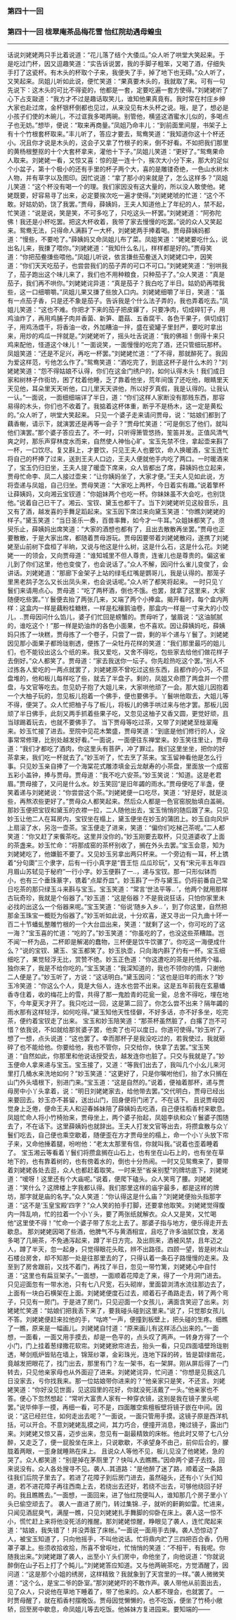 ### 第四十一回

### 第四十一回 栊翠庵茶品梅花雪 怡红院劫遇母蝗虫
----

话说刘姥姥两只手比着说道：“花儿落了结个大倭瓜。”众人听了哄堂大笑起来。于是吃过门杯，因又逗趣笑道：“实告诉说罢，我的手脚子粗笨，又喝了酒，仔细失手打了这瓷杯。有木头的杯取个子来，我便失了手，掉了地下也无碍。”众人听了，又笑起来。凤姐儿听如此说，便忙笑道：“果真要木头的，我就取了来。可有一句先说下：这木头的可比不得瓷的，他都是一套，定要吃遍一套方使得。”刘姥姥听了心下占支敠道：“我方才不过是趣话取笑儿，谁知他果真竟有。我时常在村庄乡绅大家也赴过席，金杯银杯倒都也见过，从来没见有木头杯之说。哦，是了，想必是小孩子们使的木碗儿，不过诓我多喝两碗。别管他，横竖这酒蜜水儿似的，多喝点子也无妨。”想毕，便说：“取来再商量。”凤姐乃命丰儿：“到前面里间屋，书架子上有十个竹根套杯取来。”丰儿听了，答应才要去，鸳鸯笑道：“我知道你这十个杯还小。况且你才说是木头的，这会子又拿了竹根子的来，倒不好看。不如把我们那里的黄杨根整抠的十个大套杯拿来，灌他十下子。”凤姐儿笑道：“更好了。”鸳鸯果命人取来。刘姥姥一看，又惊又喜：惊的是一连十个，挨次大小分下来，那大的足似个小盆子，第十个极小的还有手里的杯子两个大，喜的是雕镂奇绝，一色山水树木人物，并有草字以及图印。因忙说道：“拿了那小的来就是了，怎么这样多？”凤姐儿笑道：“这个杯没有喝一个的理。我们家因没有这大量的，所以没人敢使他。姥姥既要，好容易寻了出来，必定要挨次吃一遍才使得。”刘姥姥唬的忙道：“这个不敢。好姑奶奶，饶了我罢。”贾母，薛姨妈，王夫人知道他上了年纪的人，禁不起，忙笑道：“说是说，笑是笑，不可多吃了，只吃这头一杯罢。”刘姥姥道：“阿弥陀佛！我还是小杯吃罢。把这大杯收着，我带了家去慢慢的吃罢。”说的众人又笑起来。鸳鸯无法，只得命人满斟了一大杯，刘姥姥两手捧着喝。贾母薛姨妈都道：“慢些，不要呛了。”薛姨妈又命凤姐儿布了菜。凤姐笑道：“姥姥要吃什么，说出名儿来，我搛了喂你。”刘姥姥道：“我知什么名儿，样样都是好的。”贾母笑道：“你把茄鲞搛些喂他。”凤姐儿听说，依言搛些茄鲞送入刘姥姥口中，因笑道：“你们天天吃茄子，也尝尝我们的茄子弄的可口不可口。”刘姥姥笑道：“别哄我了，茄子跑出这个味儿来了，我们也不用种粮食，只种茄子了。”众人笑道：”真是茄子，我们再不哄你。”刘姥姥诧异道：“真是茄子？我白吃了半日。姑奶奶再喂我些，这一口细嚼嚼。”凤姐儿果又搛了些放入口内。刘姥姥细嚼了半日，笑道：“虽有一点茄子香，只是还不象是茄子。告诉我是个什么法子弄的，我也弄着吃去。”凤姐儿笑道：“这也不难。你把才下来的茄子把皮鑤了，只要净肉，切成碎钉子，用鸡油炸了，再用鸡脯子肉并香菌、新笋、蘑菇、五香腐干、各色干果子，俱切成钉子，用鸡汤煨干，将香油一收，外加糟油一拌，盛在瓷罐子里封严，要吃时拿出来，用炒的鸡瓜一拌就是。”刘姥姥听了，摇头吐舌说道：“我的佛祖！倒得十来只鸡来配他，怪道这个味儿！”一面说笑，一面慢慢的吃完了酒，还只管细玩那杯。凤姐笑道：“还是不足兴，再吃一杯罢。”刘姥姥忙道：“了不得，那就醉死了。我因为爱这样范，亏他怎么作了。”鸳鸯笑道：“酒吃完了，到底这杯子是什么木的？”刘姥姥笑道：“怨不得姑娘不认得，你们在这金门绣户的，如何认得木头！我们成日家和树林子作街坊，困了枕着他睡，乏了靠着他坐，荒年间饿了还吃他，眼睛里天天见他，耳朵里天天听他，口儿里天天讲他，所以好歹真假，我是认得的。让我认一认。”一面说，一面细细端详了半日，道：“你们这样人家断没有那贱东西，那容易得的木头，你们也不收着了。我掂着这杯体重，断乎不是杨木，这一定是黄松的。”众人听了，哄堂大笑起来。
只见一个婆子走来请问贾母，说：“姑娘们都到了藕香榭，请示下，就演罢还是再等一会子？”贾母忙笑道：“可是倒忘了他们，就叫他们演罢。”那个婆子答应去了。不一时，只听得箫管悠扬，笙笛并发。正值风清气爽之时，那乐声穿林度水而来，自然使人神怡心旷。宝玉先禁不住，拿起壶来斟了一杯，一口饮尽。复又斟上，才要饮，只见王夫人也要饮，命人换暖酒，宝玉连忙将自己的杯捧了过来，送到王夫人口边，王夫人便就他手内吃了两口。一时暖酒来了，宝玉仍归旧坐，王夫人提了暖壶下席来，众人皆都出了席，薛姨妈也立起来，贾母忙命李、凤二人接过壶来：“让你姨妈坐了，大家才便。”王夫人见如此说，方将壶递与凤姐，自己归坐。贾母笑道：“大家吃上两杯，今日着实有趣。”说着擎杯让薛姨妈，又向湘云宝钗道：“你姐妹两个也吃一杯。你妹妹虽不大会吃，也别饶他。”说着自己已干了。湘云、宝钗、黛玉也都干了。当下刘姥姥听见这般音乐，且又有了酒，越发喜的手舞足蹈起来。宝玉因下席过来向黛玉笑道：“你瞧刘姥姥的样子。”黛玉笑道：“当日圣乐一奏，百兽率舞，如今才一牛耳。”众姐妹都笑了。须臾乐止，薛姨妈出席笑道：“大家的酒想也都有了，且出去散散再坐罢。”贾母也正要散散，于是大家出席，都随着贾母游玩。贾母因要带着刘姥姥散闷，遂携了刘姥姥至山前树下盘桓了半晌，又说与他这是什么树，这是什么石，这是什么花。刘姥姥一一的领会，又向贾母道：“谁知城里不但人尊贵，连雀儿也是尊贵的。偏这雀儿到了你们这里，他也变俊了，也会说话了。”众人不解，因问什么雀儿变俊了，会讲话。刘姥姥道：“那廊下金架子上站的绿毛红嘴是鹦哥儿，我是认得的。那笼子里黑老鸹子怎么又长出凤头来，也会说话呢。”众人听了都笑将起来。
一时只见丫鬟们来请用点心。贾母道：“吃了两杯酒，倒也不饿。也罢，就拿了这里来，大家随便吃些罢。”丫鬟便去抬了两张几来，又端了两个小捧盒。揭开看时，每个盒内两样：这盒内一样是藕粉桂糖糕，一样是松穰鹅油卷，那盒内一样是一寸来大的小饺儿，..贾母因问什么馅儿，婆子们忙回是螃蟹的。贾母听了，皱眉说：“这油腻腻的，谁吃这个！”那一样是奶油炸的各色小面果，也不喜欢。因让薛姨妈吃，薛姨妈只拣了一块糕，贾母拣了一个卷子，只尝了一尝，剩的半个递与丫鬟了。刘姥姥因见那小面果子都玲珑剔透，便拣了一朵牡丹花样的笑道：“我们那里最巧的姐儿们，也不能铰出这么个纸的来。我又爱吃，又舍不得吃，包些家去给他们做花样子去倒好。”众人都笑了。贾母道：”家去我送你一坛子。你先趁热吃这个罢。”别人不过拣各人爱吃的一两点就罢了，刘姥姥原不曾吃过这些东西，且都作的小巧，不显盘堆的，他和板儿每样吃了些，就去了半盘子。剩的，凤姐又命攒了两盘并一个攒盘，与文官等吃去。忽见奶子抱了大姐儿来，大家哄他顽了一会。那大姐儿因抱着一个大柚子玩的，忽见板儿抱着一个佛手，便也要佛手。丫鬟哄他取去，大姐儿等不得，便哭了。众人忙把柚子与了板儿，将板儿的佛手哄过来与他才罢。那板儿因顽了半日佛手，此刻又两手抓着些果子吃，又忽见这柚子又香又圆，更觉好顽，且当球踢着玩去，也就不要佛手了。
当下贾母等吃过茶，又带了刘姥姥至栊翠庵来。妙玉忙接了进去。至院中见花木繁盛，贾母笑道：“到底是他们修行的人，没事常常修理，比别处越发好看。”一面说，一面便往东禅堂来。妙玉笑往里让，贾母道：“我们才都吃了酒肉，你这里头有菩萨，冲了罪过。我们这里坐坐，把你的好茶拿来，我们吃一杯就去了。”妙玉听了，忙去烹了茶来。宝玉留神看他是怎么行事。只见妙玉亲自捧了一个海棠花式雕漆填金云龙献寿的小茶盘，里面放一个成窑五彩小盖钟，捧与贾母。贾母道：“我不吃六安茶。”妙玉笑说：“知道。这是老君眉。”贾母接了，又问是什么水。妙玉笑回“是旧年蠲的雨水。”贾母便吃了半盏，便笑着递与刘姥姥说：“你尝尝这个茶。”刘姥姥便一口吃尽，笑道：“好是好，就是淡些，再熬浓些更好了。”贾母众人都笑起来。然后众人都是一色官窑脱胎填白盖碗。
那妙玉便把宝钗和黛玉的衣襟一拉，二人随他出去，宝玉悄悄的随后跟了来。只见妙玉让他二人在耳房内，宝钗坐在榻上，黛玉便坐在妙玉的蒲团上。妙玉自向风炉上扇滚了水，另泡一壶茶。宝玉便走了进来，笑道：“偏你们吃梯己茶呢。”二人都笑道：“你又赶了来飺茶吃。这里并没你的。”妙玉刚要去取杯，只见道婆收了上面的茶盏来。妙玉忙命：“将那成窑的茶杯别收了，搁在外头去罢。”宝玉会意，知为刘姥姥吃了，他嫌脏不要了。又见妙玉另拿出两只杯来。一个旁边有一耳，杯上镌着“分句瓟”三个隶字，后有一行小真字是“晋王恺
瓜瓜珍玩”，又有“宋元丰五年四月眉山苏轼见于秘府”一行小字。妙玉便斟了一..，递与宝钗。那一只形似钵而小，也有三个垂珠篆字，镌着“点犀乔皿”。妙玉斟了一乔与黛玉。仍将前番自己常日吃茶的那只绿玉斗来斟与宝玉。宝玉笑道：“常言‘世法平等.. ’，他两个就用那样古玩奇珍，我就是个俗器了。”妙玉道：“这是俗器？不是我说狂话，只怕你家里未必找的出这么一个俗器来呢。”宝玉笑道：“俗说‘随乡入乡.. ’，到了你这里，自然把那金玉珠宝一概贬为俗器了。”妙玉听如此说，十分欢喜，遂又寻出一只九曲十环一百二十节蟠虬整雕竹根的一个大台皿出来，笑道：“就剩了这一个，你可吃的了这一海？”宝玉喜的忙道：“吃的了。”妙玉笑道：“你虽吃的了，也没这些茶糟踏。岂不闻‘一杯为品，二杯即是解渴的蠢物，三杯便是饮牛饮骡了’。你吃这一海便成什么？”说的宝钗、黛玉、宝玉都笑了。妙玉执壶，只向海内斟了约有一杯。宝玉细细吃了，果觉轻浮无比，赏赞不绝。妙玉正色道：“你这遭吃的茶是托他两个福，独你来了，我是不给你吃的。”宝玉笑道：“我深知道的，我也不领你的情，只谢他二人便是了。”妙玉听了，方说：“这话明白。”黛玉因问：“这也是旧年的雨水？”妙玉冷笑道：“你这么个人，竟是大俗人，连水也尝不出来。这是五年前我在玄墓蟠香寺住着，收的梅花上的雪，共得了那一鬼脸青的花瓮一瓮，总舍不得吃，埋在地下，今年夏天才开了。我只吃过一回，这是第二回了。你怎么尝不出来？隔年蠲的雨水那有这样轻浮，如何吃得。”黛玉知他天性怪僻，不好多话，亦不好多坐，吃完茶，便约着宝钗走了出来。
宝玉和妙玉陪笑道：“那茶杯虽然脏了，白撂了岂不可惜？依我说，不如就给那贫婆子罢，他卖了也可以度日。你道可使得。”妙玉听了，想了一想，点头说道：“这也罢了。幸而那杯子是我没吃过的，若我使过，我就砸碎了也不能给他。你要给他，我也不管你，只交给你，快拿了去罢。”宝玉笑道：“自然如此，你那里和他说话授受去，越发连你也脏了。只交与我就是了。”妙玉便命人拿来递与宝玉。宝玉接了，又道：“等我们出去了，我叫几个小幺儿来河里打几桶水来洗地如何？”妙玉笑道：“这更好了，只是你嘱咐他们，抬了水只搁在山门外头墙根下，别进门来。”宝玉道：“这是自然的。”说着，便袖着那杯，递与贾母房中小丫头拿着，说：“明日刘姥姥家去，给他带去罢。”交代明白，贾母已经出来要回去。妙玉亦不甚留，送出山门，回身便将门闭了。不在话下。
且说贾母因觉身上乏倦，便命王夫人和迎春姊妹陪了薛姨妈去吃酒，自己便往稻香村来歇息。凤姐忙命人将小竹椅抬来，贾母坐上，两个婆子抬起，凤姐李纨和众丫鬟婆子围随去了，不在话下。这里薛姨妈也就辞出。王夫人打发文官等出去，将攒盒散与众丫鬟们吃去，自己便也乘空歇着，随便歪在方才贾母坐的榻上，命一个小丫头放下帘子来，又命他捶着腿，吩咐他：“老太太那里有信，你就叫我。”说着也歪着睡着了。
宝玉湘云等看着丫鬟们将攒盒搁在山石上，也有坐在山石上的，也有坐在草地下的，也有靠着树的，也有傍着水的，倒也十分热闹。一时又见鸳鸯来了，要带着刘姥姥各处去逛，众人也都赶着取笑。一时来至“省亲别墅”的牌坊底下，刘姥姥道：“嗳呀！这里还有个大庙呢。”说着，便爬下磕头。众人笑弯了腰。刘姥姥道：“笑什么？这牌楼上字我都认得。我们那里这样的庙宇最多，都是这样的牌坊，那字就是庙的名字。”众人笑道：“你认得这是什么庙？”刘姥姥便抬头指那字道：“这不是‘玉皇宝殿’四字？”众人笑的拍手打脚，还要拿他取笑。刘姥姥觉得腹内一阵乱响，忙的拉着一个小丫头，要了两张纸就解衣。众人又是笑，又忙喝他“这里使不得！”忙命一个婆子带了东北上去了。那婆子指与地方，便乐得走开去歇息。
那刘姥姥因喝了些酒，他脾气不与黄酒相宜，且吃了许多油腻饮食，发渴多喝了几碗茶，不免通泻起来，蹲了半日方完。及出厕来，酒被风禁，且年迈之人，蹲了半天，忽一起身，只觉得眼花头眩，辨不出路径。四顾一望，皆是树木山石楼台房舍，却不知那一处是往那里去的了，只得认着一条石子路慢慢的走来。及至到了房舍跟前，又找不着门，再找了半日，忽见一带竹篱，刘姥姥心中自忖道：“这里也有扁豆架子。”一面想，一面顺着花障走了来，得了一个月洞门进去。只见迎面忽有一带水池，只有七八尺宽，石头砌岸，里面碧浏清水流往那边去了，上面有一块白石横架在上面。刘姥姥便度石过去，顺着石子甬路走去，转了两个弯子，只见有一房门。于是进了房门，只见迎面一个女孩儿，满面含笑迎了出来。刘姥姥忙笑道：“姑娘们把我丢下来了，要我碰头碰到这里来。”说了，只觉那女孩儿不答。刘姥姥便赶来拉他的手，“咕咚”一声，便撞到板壁上，把头碰的生疼。细瞧了一瞧，原来是一幅画儿。刘姥姥自忖道：“原来画儿有这样活凸出来的。”一面想，一面看，一面又用手摸去，却是一色平的，点头叹了两声。一转身方得了一个小门，门上挂着葱绿撒花软帘。刘姥姥掀帘进去，抬头一看，只见四面墙壁玲珑剔透，琴剑瓶炉皆贴在墙上，锦笼纱罩，金彩珠光，连地下踩的砖，皆是碧绿凿花，竟越发把眼花了，找门出去，那里有门？左一架书，右一架屏。刚从屏后得了一门转去，只见他亲家母也从外面迎了进来。刘姥姥诧异，忙问道：“你想是见我这几日没家去，亏你找我来。那一位姑娘带你进来的？”他亲家只是笑，不还言。刘姥姥笑道：“你好没见世面，见这园里的花好，你就没死活戴了一头。”他亲家也不答。便心下忽然想起：“常听大富贵人家有一种穿衣镜，这别是我在镜子里头呢罢。”说毕伸手一摸，再细一看，可不是，四面雕空紫檀板壁将镜子嵌在中间。因说：“这已经拦住，如何走出去呢？”一面说，一面只管用手摸。这镜子原是西洋机括，可以开合。不意刘姥姥乱摸之间，其力巧合，便撞开消息，掩过镜子，露出门来。刘姥姥又惊又喜，迈步出来，忽见有一副最精致的床帐。他此时又带了七八分醉，又走乏了，便一屁股坐在床上，只说歇歇，不承望身不由己，前仰后合的，朦胧着两眼，一歪身就睡熟在床上。
且说众人等他不见，板儿见没了他姥姥，急的哭了。众人都笑道：“别是掉在茅厕里了？快叫人去瞧瞧。”因命两个婆子去找，回来说没有。众人各处搜寻不见。袭人..其道路：“是他醉了迷了路，顺着这一条路往我们后院子里去了。若进了花障子到后房门进去，虽然碰头，还有小丫头们知道，若不进花障子再往西南上去，若绕出去还好，若绕不出去，可够他绕回子好的。我且瞧瞧去。”一面想，一面回来，进了怡红院便叫人，谁知那几个房子里小丫头已偷空顽去了。
袭人一直进了房门，转过集锦..子，就听的鼾齁如雷。忙进来，只闻见酒屁臭气，满屋一瞧，只见刘姥姥扎手舞脚的仰卧在床上。袭人这一惊不小，慌忙赶上来将他没死活的推醒。那刘姥姥惊醒，睁眼见了袭人，连忙爬起来道：“姑娘，我失错了！并没弄脏了床帐。”一面说一面用手去掸。袭人恐惊动了人，被宝玉知道了，只向他摇手，不叫他说话。忙将鼎内贮了三四把百合香，仍用罩子罩上。些须收拾收拾，所喜不曾呕吐，忙悄悄的笑道：“不相干，有我呢。你随我出来。”刘姥姥跟了袭人，出至小丫头们房中，命他坐了，向他说道：“你就说醉倒在山子石上打了个盹儿。”刘姥姥答应知道。又与他两碗茶吃，方觉酒醒了，因问道：“这是那个小姐的绣房，这样精致？我就象到了天宫里的一样。”袭人微微笑道：“这个么，是宝二爷的卧室。”那刘姥姥吓的不敢作声。袭人带他从前面出去，见了众人，只说他在草地下睡着了，带了他来的。众人都不理会，也就罢了。
一时贾母醒了，就在稻香村摆晚饭。贾母因觉懒懒的，也不吃饭，便坐了竹椅小敞轿，回至房中歇息，命凤姐儿等去吃饭。他姊妹方复进园来。要知端的——